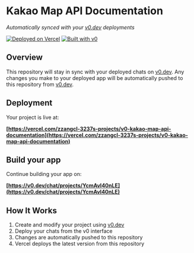 # Kakao Map API Documentation

*Automatically synced with your [v0.dev](https://v0.dev) deployments*

[![Deployed on Vercel](https://img.shields.io/badge/Deployed%20on-Vercel-black?style=for-the-badge&logo=vercel)](https://vercel.com/zzangcl-3237s-projects/v0-kakao-map-api-documentation)
[![Built with v0](https://img.shields.io/badge/Built%20with-v0.dev-black?style=for-the-badge)](https://v0.dev/chat/projects/YcmAvl40nLE)

## Overview

This repository will stay in sync with your deployed chats on [v0.dev](https://v0.dev).
Any changes you make to your deployed app will be automatically pushed to this repository from [v0.dev](https://v0.dev).

## Deployment

Your project is live at:

**[https://vercel.com/zzangcl-3237s-projects/v0-kakao-map-api-documentation](https://vercel.com/zzangcl-3237s-projects/v0-kakao-map-api-documentation)**

## Build your app

Continue building your app on:

**[https://v0.dev/chat/projects/YcmAvl40nLE](https://v0.dev/chat/projects/YcmAvl40nLE)**

## How It Works

1. Create and modify your project using [v0.dev](https://v0.dev)
2. Deploy your chats from the v0 interface
3. Changes are automatically pushed to this repository
4. Vercel deploys the latest version from this repository